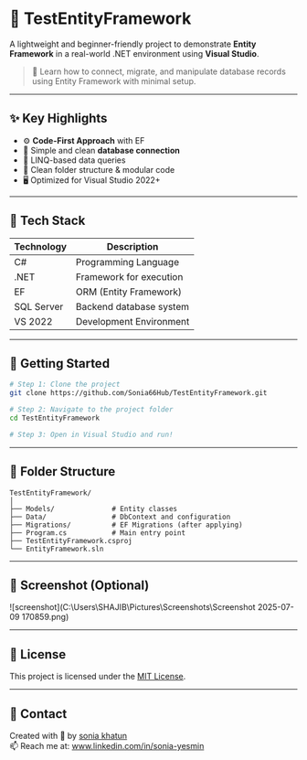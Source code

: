 # 🌿 TestEntityFramework

A lightweight and beginner-friendly project to demonstrate **Entity Framework** in a real-world .NET environment using **Visual Studio**.

> 🧪 Learn how to connect, migrate, and manipulate database records using Entity Framework with minimal setup.

---

## ✨ Key Highlights

- ⚙️ **Code-First Approach** with EF
- 🔗 Simple and clean **database connection**
- 🧠 LINQ-based data queries
- 🧼 Clean folder structure & modular code
- 🖥️ Optimized for Visual Studio 2022+

---

## 🧰 Tech Stack

| Technology | Description              |
|------------|--------------------------|
| C#         | Programming Language     |
| .NET       | Framework for execution  |
| EF         | ORM (Entity Framework)   |
| SQL Server | Backend database system  |
| VS 2022    | Development Environment  |

---

## 🚀 Getting Started

```bash
# Step 1: Clone the project
git clone https://github.com/Sonia66Hub/TestEntityFramework.git

# Step 2: Navigate to the project folder
cd TestEntityFramework

# Step 3: Open in Visual Studio and run!
```

---

## 📁 Folder Structure

```
TestEntityFramework/
│
├── Models/              # Entity classes
├── Data/                # DbContext and configuration
├── Migrations/          # EF Migrations (after applying)
├── Program.cs           # Main entry point
├── TestEntityFramework.csproj
└── EntityFramework.sln
```

---

## 📸 Screenshot (Optional)

![screenshot](C:\Users\SHAJIB\Pictures\Screenshots\Screenshot 2025-07-09 170859.png)

---

## 📝 License

This project is licensed under the [MIT License](LICENSE).

---

## 💬 Contact

Created with 💙 by [sonia khatun](https://github.com/Sonia66Hub)  
📫 Reach me at: www.linkedin.com/in/sonia-yesmin
